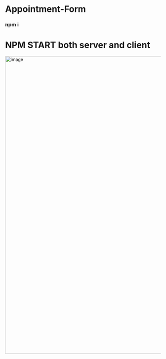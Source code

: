 # Appointment-Form
<h3>npm i </h3>
<h1>NPM START both server and client</h1>
<img width="960" alt="image" src="https://user-images.githubusercontent.com/87957824/174430547-61575838-e731-4a44-a380-bce7a9363737.png">
